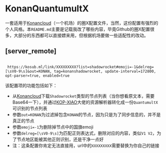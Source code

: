 # KonanQuantumultX
一套适用于[Konancloud](https://konan.ml/auth/register?code=b1hZ)（一个机场）的圈X配置文件，当然，这份配置有强烈的个人风格。本`README.md`主要是记载我改了哪些内容，毕竟Github的圈X配置很多，大部分的东西都可以直接嫖来用，但根据机场要做一些适配性的改动。

## [server_remote]



```
 
 https://kosub.ml/link/XXXXXXXXX?list=shadowrocket#emoji=-1&delreg=[\sV0-9\s]&out=KONAN, tag=konanshadowrocket, update-interval=172800, opt-parser=true, enabled=true  
```

该配置项的功能包括如下：

- 从[Konancloud](https://konan.ml/auth/register?code=b1hZ)下载`Shadowrocket`类型的节点列表（当你想看原文本，需要Base64一下），并通过[KOP-XIAO](https://github.com/KOP-XIAO)大佬的资源解析器转化成一份`QuantumultX`可识别的节点列表
- 参数`out=KONAN`为过滤掉包含`KONAN`的节点，因为只是为了同步信息的，并不是真正的节点
- 参数`emoji=-1`为删除掉节点中的国旗emoji
- 参数`delreg=[\sV0-9\s]`为匹配正则表达式，删除对应的内容，类似`V1 V2`，为了节点地区能被其他正则识别，还是干净一点好
- 注：这条配置你肯定无法直接用，url中的`XXXXXXXXX`需要替换为你自己的链接

